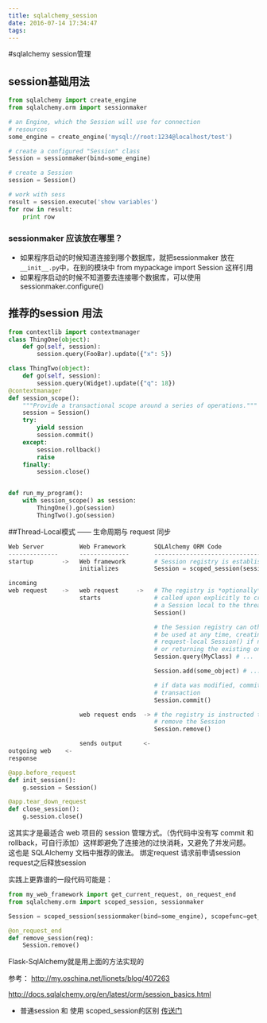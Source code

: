 ```yaml
---
title: sqlalchemy_session
date: 2016-07-14 17:34:47
tags:
---
```

#sqlalchemy session管理

## session基础用法
``` python
from sqlalchemy import create_engine
from sqlalchemy.orm import sessionmaker

# an Engine, which the Session will use for connection
# resources
some_engine = create_engine('mysql://root:1234@localhost/test')

# create a configured "Session" class
Session = sessionmaker(bind=some_engine)

# create a Session
session = Session()

# work with sess
result = session.execute('show variables')
for row in result:
    print row
```
### sessionmaker 应该放在哪里？
+ 如果程序启动的时候知道连接到哪个数据库，就把sessionmaker 放在 `__init__.py`中，在别的模块中 from mypackage import Session 这样引用
+ 如果程序启动的时候不知道要去连接哪个数据库，可以使用 sessionmaker.configure()


## 推荐的session 用法
``` python
from contextlib import contextmanager
class ThingOne(object):
    def go(self, session):
        session.query(FooBar).update({"x": 5})

class ThingTwo(object):
    def go(self, session):
        session.query(Widget).update({"q": 18})
@contextmanager
def session_scope():
    """Provide a transactional scope around a series of operations."""
    session = Session()
    try:
        yield session
        session.commit()
    except:
        session.rollback()
        raise
    finally:
        session.close()


def run_my_program():
    with session_scope() as session:
        ThingOne().go(session)
        ThingTwo().go(session)
```

##Thread-Local模式 —— 生命周期与 request 同步
``` python
Web Server          Web Framework        SQLAlchemy ORM Code
--------------      --------------       ------------------------------
startup        ->   Web framework        # Session registry is established
                    initializes          Session = scoped_session(sessionmaker())

incoming
web request    ->   web request     ->   # The registry is *optionally*
                    starts               # called upon explicitly to create
                                         # a Session local to the thread and/or request
                                         Session()

                                         # the Session registry can otherwise
                                         # be used at any time, creating the
                                         # request-local Session() if not present,
                                         # or returning the existing one
                                         Session.query(MyClass) # ...

                                         Session.add(some_object) # ...

                                         # if data was modified, commit the
                                         # transaction
                                         Session.commit()

                    web request ends  -> # the registry is instructed to
                                         # remove the Session
                                         Session.remove()

                    sends output      <-
outgoing web    <-
response
```
``` python
@app.before_request
def init_session():
    g.session = Session()

@app.tear_down_request
def close_session():
    g.session.close()
```
这其实才是最适合 web 项目的 session 管理方式。（伪代码中没有写 commit 和 rollback，可自行添加）这样即避免了连接池的过快消耗，又避免了并发问题。
这也是 SQLAlchemy 文档中推荐的做法。
绑定request 请求前申请session  request之后释放session

实践上更靠谱的一段代码可能是：
``` python
from my_web_framework import get_current_request, on_request_end
from sqlalchemy.orm import scoped_session, sessionmaker

Session = scoped_session(sessionmaker(bind=some_engine), scopefunc=get_current_request)

@on_request_end
def remove_session(req):
    Session.remove()
```
Flask-SqlAlchemy就是用上面的方法实现的












参考：
http://my.oschina.net/lionets/blog/407263

http://docs.sqlalchemy.org/en/latest/orm/session_basics.html


+ 普通session 和 使用 scoped_session的区别 [传送门](http://pythoncentral.io/understanding-python-sqlalchemy-session/)
